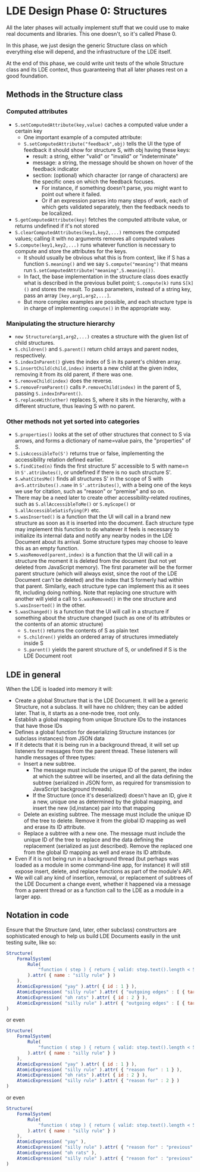 
# LDE Design Phase 0: Structures

All the later phases will actually implement stuff that we could use to
make real documents and libraries.  This one doesn't, so it's called Phase
0.

In this phase, we just design the generic Structure class on which everything else will depend, and the infrastructure of the LDE itself.

At the end of this phase, we could write unit tests of the whole Structure class and its LDE context, thus guaranteeing that all later phases rest on a good foundation.

## Methods in the Structure class

### Computed attributes

 * `S.setComputedAttribute(key,value)` caches a computed value under a
   certain key
    * One important example of a computed attribute:
    * `S.setComputedAttribute("feedback",obj)` tells the UI the type of
      feedback it should show for structure S, with obj having these keys:
        * result: a string, either "valid" or "invalid" or "indeterminate"
        * message: a string, the message should be shown on hover of the
          feedback indicator
        * section: (optional) which character (or range of characters) are
          the specific ones on which the feedback focuses.
            * For instance, if something doesn't parse, you might want to
              point out where it failed.
            * Or if an expression parses into many steps of work, each of
              which gets validated separately, then the feedback needs to
              be localized.
 * `S.getComputedAttribute(key)` fetches the computed attribute value, or
   returns undefined if it's not stored
 * `S.clearComputedAttributes(key1,key2,...)` removes the computed values;
   calling it with no arguments removes all computed values
 * `S.compute(key1,key2,...)` runs whatever function is necessary to
   compute and store the attributes for the keys.
    * It should usually be obvious what this is from context, like if S has
      a function `S.meaning()` and we say `S.compute("meaning")` that means
      run `S.setComputedAttribute("meaning",S.meaning())`.
    * In fact, the base implementation in the structure class does exactly
      what is described in the previous bullet point; `S.compute(k)` runs
      `S[k]()` and stores the result.  To pass parameters, instead of a
      string key, pass an array `[key,arg1,arg2,...]`.
    * But more complex examples are possible, and each structure type is in
      charge of implementing `compute()` in the appropriate way.

### Manipulating the structure hierarchy

 * `new Structure(arg1,arg2,...)` creates a structure with the given list of
   child structures.
 * `S.children()` and `S.parent()` return child arrays and parent nodes,
   respectively.
 * `S.indexInParent()` gives the index of S in its parent's children array.
 * `S.insertChild(child,index)` inserts a new child at the given index,
   removing it from its old parent, if there was one.
 * `S.removeChild(index)` does the reverse.
 * `S.removeFromParent()` calls `P.removeChild(index)` in the parent of S,
   passing `S.indexInParent()`.
 * `S.replaceWith(other)` replaces S, where it sits in the hierarchy, with
   a different structure, thus leaving S with no parent.

### Other methods not yet sorted into categories

 * `S.properties()` looks at the set of other structures that connect to S
   via arrows, and forms a dictionary of name=value pairs, the "properties"
   of S.
 * `S.isAccessibleTo(S')` returns true or false, implementing the
   accessibility relation defined earlier.
 * `S.findCited(n)` finds the first structure S' accessible to S with
   name=n in `S'.attributes()`, or undefined if there is no such structure
   S'.
 * `S.whatCitesMe()` finds all structures S' in the scope of S with
   a=`S.attributes().name` in `S'.attributes()`, with a being one of the
   keys we use for citation, such as "reason" or "premise" and so on.
 * There may be a need later to create other accessibility-related
   routines, such as `S.allAccessibleToMe()` or `S.myScope()` or
   `S.allAccessibleSatisfying(P)` etc.
 * `S.wasInserted()` is a function that the UI will call in a brand new
   structure as soon as it is inserted into the document.  Each structure
   type may implement this function to do whatever it feels is necessary to
   initialize its internal data and notify any nearby nodes in the LDE
   Document about its arrival.  Some structure types may choose to leave
   this as an empty function.
 * `S.wasRemoved(parent,index)` is a function that the UI will call in a
   structure the moment it is deleted from the document (but not yet
   deleted from JavaScript memory).  The first parameter will be the former
   parent structure (which will always exist, since the root of the LDE
   Document can't be deleted) and the index that S formerly had within that
   parent.  Similarly, each structure type can implement this as it sees
   fit, including doing nothing.  Note that replacing one structure with
   another will yield a call to `S.wasRemoved()` in the one structure and
   `S.wasInserted()` in the other.
 * `S.wasChanged()` is a function that the UI will call in a structure if
   something about the structure changed (such as one of its attributes or
   the contents of an atomic structure)
    * `S.text()` returns the contents of S as plain text
    * `S.children()` yields an ordered array of structures immediately
      inside S
    * `S.parent()` yields the parent structure of S, or undefined if S is
      the LDE Document root

## LDE in general

When the LDE is loaded into memory it will:

 * Create a global Structure that is the LDE Document.  It will be a
   generic Structure, not a subclass.  It will have no children; they
   can be added later.  That is, it starts as a one-node tree, root only.
 * Establish a global mapping from unique Structure IDs to the instances
   that have those IDs
 * Defines a global function for deserializing Structure instances (or
   subclass instances) from JSON data
 * If it detects that it is being run in a background thread, it will
   set up listeners for messages from the parent thread.  These
   listeners will handle messages of three types:
    * Insert a new subtree.
        * The message must include the unique ID of the parent, the
          index at which the subtree will be inserted, and all the data
          defining the subtree (serialized in JSON form, as required
          for transmission to JavaScript background threads).
        * If the Structure (once it's deserialized) doesn't have an ID,
          give it a new, unique one as determined by the global
          mapping, and insert the new (id,instance) pair into that
          mapping
    * Delete an existing subtree.  The message must include the unique
      ID of the tree to delete.  Remove it from the global ID mapping
      as well and erase its ID attribute.
    * Replace a subtree with a new one.  The message must include the
      unique ID of the tree to replace and the data defining the
      replacement (serialized as just described).  Remove the replaced
      one from the global ID mapping as well and erase its ID attribute.
 * Even if it is not being run in a background thread (but perhaps was
   loaded as a module in some command-line app, for instance) it will
   still expose insert, delete, and replace functions as part of the
   module's API.
 * We will call any kind of insertion, removal, or replacement of
   subtrees of the LDE Document a change event, whether it happened via
   a message from a parent thread or as a function call to the LDE as a
   module in a larger app.

## Notation in code

Ensure that the Structure (and, later, other subclass) constructors are
sophisticated enough to help us build LDE Documents easily in the unit
testing suite, like so:

```javascript
Structure(
    FormalSystem(
        Rule(
            "function ( step ) { return { valid: step.text().length < 5, message: 'Boy is this silly.' }; }",
        ).attr( { name : "silly rule" } )
    ),
    AtomicExpression( "yay" ).attr( { id : 1 } ),
    AtomicExpression( "silly rule" ).attr( { "outgoing edges" : [ { targetId : 1, type : "reason" } ] ),
    AtomicExpression( "oh rats" ).attr( { id : 2 } ),
    AtomicExpression( "silly rule" ).attr( { "outgoing edges" : [ { targetId : 2, type : "reason" } ] )
)
```

or even

```javascript
Structure(
    FormalSystem(
        Rule(
            "function ( step ) { return { valid: step.text().length < 5, message: 'Boy is this silly.' }; }",
        ).attr( { name : "silly rule" } )
    ),
    AtomicExpression( "yay" ).attr( { id : 1 } ),
    AtomicExpression( "silly rule" ).attr( { "reason for" : 1 } ),
    AtomicExpression( "oh rats" ).attr( { id : 2 } ),
    AtomicExpression( "silly rule" ).attr( { "reason for" : 2 } )
)
```

or even

```javascript
Structure(
    FormalSystem(
        Rule(
            "function ( step ) { return { valid: step.text().length < 5, message: 'Boy is this silly.' }; }",
        ).attr( { name : "silly rule" } )
    ),
    AtomicExpression( "yay" ),
    AtomicExpression( "silly rule" ).attr( { "reason for" : "previous" } ),
    AtomicExpression( "oh rats" ),
    AtomicExpression( "silly rule" ).attr( { "reason for" : "previous" } )
)
```
